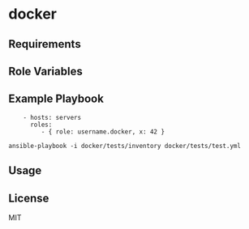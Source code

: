 docker
======

Requirements
------------

Role Variables
--------------

Example Playbook
----------------

```
    - hosts: servers
      roles:
         - { role: username.docker, x: 42 }
```

```
ansible-playbook -i docker/tests/inventory docker/tests/test.yml
```

Usage
-----

License
-------

MIT
